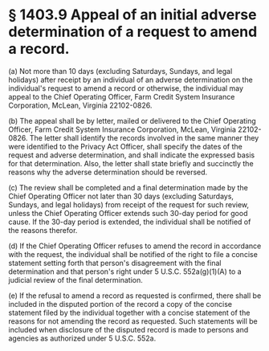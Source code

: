 # § 1403.9   Appeal of an initial adverse determination of a request to amend a record.

(a) Not more than 10 days (excluding Saturdays, Sundays, and legal holidays) after receipt by an individual of an adverse determination on the individual's request to amend a record or otherwise, the individual may appeal to the Chief Operating Officer, Farm Credit System Insurance Corporation, McLean, Virginia 22102-0826. 


(b) The appeal shall be by letter, mailed or delivered to the Chief Operating Officer, Farm Credit System Insurance Corporation, McLean, Virginia 22102-0826. The letter shall identify the records involved in the same manner they were identified to the Privacy Act Officer, shall specify the dates of the request and adverse determination, and shall indicate the expressed basis for that determination. Also, the letter shall state briefly and succinctly the reasons why the adverse determination should be reversed. 


(c) The review shall be completed and a final determination made by the Chief Operating Officer not later than 30 days (excluding Saturdays, Sundays, and legal holidays) from receipt of the request for such review, unless the Chief Operating Officer extends such 30-day period for good cause. If the 30-day period is extended, the individual shall be notified of the reasons therefor. 


(d) If the Chief Operating Officer refuses to amend the record in accordance with the request, the individual shall be notified of the right to file a concise statement setting forth that person's disagreement with the final determination and that person's right under 5 U.S.C. 552a(g)(1)(A) to a judicial review of the final determination. 


(e) If the refusal to amend a record as requested is confirmed, there shall be included in the disputed portion of the record a copy of the concise statement filed by the individual together with a concise statement of the reasons for not amending the record as requested. Such statements will be included when disclosure of the disputed record is made to persons and agencies as authorized under 5 U.S.C. 552a. 




